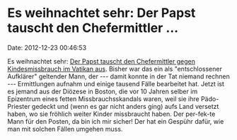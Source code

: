 Es weihnachtet sehr: Der Papst tauscht den Chefermittler \...
=============================================================

Date: 2012-12-23 00:46:53

Es weihnachtet sehr: [Der Papst tauscht den Chefermittler gegen
Kindesmissbrauch im Vatikan
aus](http://ml.spiegel.de/article.do?id=874513). Bisher war das ein als
\"entschlossener Aufklärer\" geltender Mann, der --- damit konnte in der
Tat niemand rechnen --- Ermittlungen aufnahm und einige tausend Fälle
bearbeitet hat. Jetzt ist es jemand aus der Diözese in Boston, die vor
10 Jahren selber im Epizentrum eines fetten Missbrauchsskandals waren,
weil sie ihre Pädo-Priester gedeckt und (wenn es gar nicht anders ging)
aufs Land versetzt haben, wo sie fröhlich weiter Kinder missbraucht
haben. Der per-fek-te Mann für den Posten, da bin ich mir sicher! Der
hat ein Gespühr dafür, wie man mit solchen Fällen umgehen muss.
